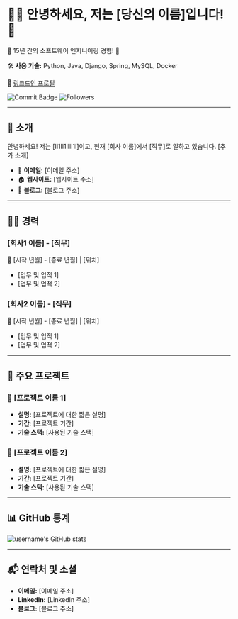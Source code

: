 # 👨‍💻 안녕하세요, 저는 [당신의 이름]입니다! 👋 

🚀 15년 간의 소프트웨어 엔지니어링 경험! 🚀

🛠 **사용 기술:** Python, Java, Django, Spring, MySQL, Docker

🔗 [링크드인 프로필](https://www.linkedin.com/in/yourusername/)

![Commit Badge](https://badgen.net/github/commits/Il1Il1IllI1I/reponame/master?icon=github)
![Followers](https://img.shields.io/github/followers/Il1Il1IllI1I?style=social)

---

## 🌈 소개 

안녕하세요! 저는 [Il1Il1IllI1I]이고, 현재 [회사 이름]에서 [직무]로 일하고 있습니다. [추가 소개]

- 📧 **이메일:** [이메일 주소]
- 🏠 **웹사이트:** [웹사이트 주소]
- 📝 **블로그:** [블로그 주소]

---

## 🚴‍♂️ 경력

### [회사1 이름] - [직무]
📆 [시작 년월] - [종료 년월] | [위치]

- [업무 및 업적 1]
- [업무 및 업적 2]

### [회사2 이름] - [직무]
📆 [시작 년월] - [종료 년월] | [위치]

- [업무 및 업적 1]
- [업무 및 업적 2]

---

## 🎉 주요 프로젝트 

### 🚀 [프로젝트 이름 1]
- **설명:** [프로젝트에 대한 짧은 설명]
- **기간:** [프로젝트 기간]
- **기술 스택:** [사용된 기술 스택]

### 🚀 [프로젝트 이름 2]
- **설명:** [프로젝트에 대한 짧은 설명]
- **기간:** [프로젝트 기간]
- **기술 스택:** [사용된 기술 스택]

---

## 📊 GitHub 통계
![username's GitHub stats](https://github-readme-stats.vercel.app/api?username=username&show_icons=true&theme=radical)

---

## 📬 연락처 및 소셜
- **이메일:** [이메일 주소]
- **LinkedIn:** [LinkedIn 주소]
- **블로그:** [블로그 주소]
